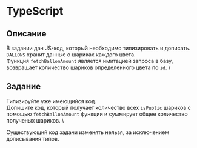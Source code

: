 # TypeScript

## Описание
 В задании дан JS-код, который необходимо типизировать и дописать. \
 `BALLONS` хранит данные о шариках каждого цвета. \
 Функция `fetchBallonAmount` является имитацией запроса в базу, возвращает количество шариков определенного цвета по `id`. \

## Задание
 Типизируйте уже имеющийся код. \
 Допишите код, который получает количество всех `isPublic` шариков с помощью `fetchBallonAmount` функции и суммирует общее количество полученых шариков. \

 Существующий код задачи изменять нельзя, за исключением дописывания типов.
